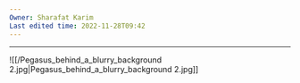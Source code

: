 ```yaml
---
Owner: Sharafat Karim
Last edited time: 2022-11-28T09:42
---
```

---

![[/Pegasus_behind_a_blurry_background 2.jpg|Pegasus_behind_a_blurry_background 2.jpg]]